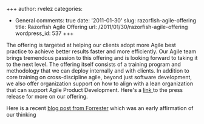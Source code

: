 +++
author: rvelez
categories:
- General
comments: true
date: '2011-01-30'
slug: razorfish-agile-offering
title: Razorfish Agile Offering
url: /2011/01/30/razorfish-agile-offering
wordpress_id: 537
+++


The offering is targeted at helping our clients adopt more Agile best practice to achieve better results faster and more efficiently. Our Agile team brings tremendous passion to this offering and is looking forward to taking it to the next level. The offering itself consists of a training program and methodology that we can deploy internally and with clients. In addition to core training on cross-discipline agile, beyond just software development, we also offer organization support on how to align with a lean organization that can support Agile Product Development. Here's a [link ](http://www.prweb.com/releases/2010/07/prweb4307374.htm)to the press release for more on our offering. 

Here is a recent [blog post from Forrester](http://blogs.forrester.com/tom_grant/10-04-21-razorfish_shows_clients_how_agile_services_work) which was an early affirmation of our thinking 

